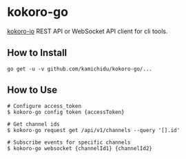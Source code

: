 kokoro-go
========================================================================================================================
[kokoro-io](https://github.com/supermomonga/kokoro-io) REST API or WebSocket API client for cli tools.

How to Install
------------------------------------------------------------------------------------------------------------------------
```
go get -u -v github.com/kamichidu/kokoro-go/...
```

How to Use
------------------------------------------------------------------------------------------------------------------------
```
# Configure access_token
$ kokoro-go config token {accessToken}

# Get channel ids
$ kokoro-go request get /api/v1/channels --query '[].id'

# Subscribe events for specific channels
$ kokoro-go websocket {channelId1} {channelId2}
```
